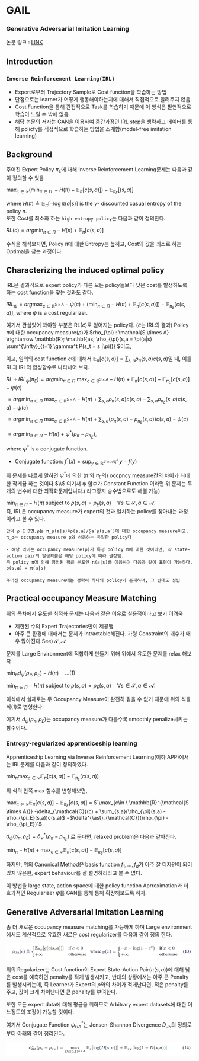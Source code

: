 # GAIL
### Generative Adversarial Imitation Learning 
논문 링크 : [LINK](https://arxiv.org/abs/1606.03476)



## Introduction
### ```Inverse Reinforcement Learning(IRL)```
- Expert로부터 Trajectory Sample로 Cost function을 학습하는 방법 
- 단점으로는 learner가 어떻게 행동해야하는지에 대해서 직접적으로 알려주지 않음.
- Cost Function을 통해 간접적으로 Task를 학습하기 때문에 이 방식은 필연적으로 학습이 느릴 수 밖에 없음.
- 해당 논문의 저자는 GAN을 이용하여 중간과정인 IRL step을 생략하고 데이터를 통해 policfy를 직접적으로 학습하는 방법을 소개함(model-free imitation learning)


## Background
주어진 Expert Policy $`\pi_{E}`$에 대해 Inverse Reinforcement Learning문제는 다음과 같이 정의할 수 있음

$`\max_{c \in \mathcal{C}}(\min_{\pi \in \Pi}\; -H(\pi) + \mathbb{E}_{\pi}[c(s,a)]) - \mathbb{E}_{\pi_{E}}[(s,a)]`$

where $`H(\pi) \triangleq \mathbb{E}_{\pi}[-\log \pi(a|s)]`$ is the $`\gamma`$- discounted casual entropy of the policy $`\pi`$.\
또한 Cost를 최소화 하는 `high-entropy policy`는 다음과 같이 정의한다.

$RL(c) = arg \min_{\pi \in \Pi} -H(\pi) + \mathbb{E}_{\pi}[c(s,a)]$

수식을 해석보자면, Policy $\pi$에 대한 Entropy는 높히고, Cost의 값을 최소로 하는 Optimal을 찾는 과정이다.



## Characterizing the induced optimal policy 
IRL은 결과적으로 expert policy가 다른 모든 policy들보다 낮은 cost를 발생하도록 하는 cost function을 찾는 것과도 같다.

$`IRL_\psi = arg \max_{c \in \mathbb{R}^{S \times A}} -\psi(c) + (\min_{\pi \in \Pi} -H(\pi) + \mathbb{E}_{\pi}[c(s,a)])- \mathbb{E}_{\pi_{E}}[c(s,a)],`$
where $\psi$ is a cost regularizer.

여기서 관심있어 봐야할 부분은 RL($\tilde{c}$)로 얻어지는 policy다. ($\tilde{c}$는 IRL의 결과)
Policy $\pi$에 대한 occupancy measure($\rho$)가 $rho_{\pi} : \mathcal{S \times A} \rightarrow \mathbb{R}\; \mathbf{as\; \rho_{\pi}(s,a = \pi(a|s) \sum^{\infty}_{t=1} \gamma^t P(s_t = s |\pi))} $이고,

이고, 임의의 cost function $c$에 대해서 $\mathbb{E}_\pi[c(s,a)] = \sum_{s,a}\rho_\pi(s,a)c(s,a)$일 때, 이를 RL과 IRL의 합성함수로 나타내어 보자.


$`RL \circ IRL_\psi (\pi_E)  = arg\min_{\pi \in \Pi} \: \max_{c \in \mathbb{R}^{S \times A}} - H(\pi) + \mathbb{E}_{\pi}[c(s,a)] - \mathbb{E}_{\pi_E}[c(s,a)] -\psi(c)`$

$`= arg\min_{\pi \in \Pi} \: \max_{c \in \mathbb{R}^{S \times A}} - H(\pi) + \sum_{s,a} \rho_\pi (s, a) c(s,a) - \sum_{s,a} \rho_{\pi_E} (s, a) c(s,a) -\psi(c)`$

$`= arg\min_{\pi \in \Pi} \: \max_{c \in \mathbb{R}^{S \times A}} - H(\pi) + \sum_{s,a} \big( \rho_\pi (s, a) - \rho_{\pi_E} (s, a) \big) c(s,a) -\psi(c)`$

$`= arg\min_{\pi \in \Pi} -H(\pi) + \psi^* (\rho_\pi - \rho_{\pi_E}),`$

$`\text{where } \psi^* \text{ is a conjugate function}.`$


- Conjugate function: $f^{\ast}(x) = \sup_{y \in \mathbb{R}^{\mathcal{S \times A}}}x^Ty - f(y)$

위 문제를 다르게 말하면 $\psi^\ast$에 의한 ($\pi$ 와 $\pi_{E}$의) occpncy measure간의 차이가 최대한 작게끔 하는 것이다.$\\$
여기서 $\psi$ 함수가 Constant Function 이라면 위 문제는 두개의 변수에 대한 최적화문제입니다.( 라그랑지 승수법으로도 해결 가능) 

$\min_{\pi \in \Pi} -H(\pi)\; \text{subject to } \rho(s,a)= \rho_{E}(s,a)\quad \forall{s} \in \mathcal{S} , a \in \mathcal{A}.$\
즉, IRL은 occupancy measure가 expert의 것과 일치하는 policy를 찾아내는 과정이라고 볼 수 있다.

```
만약 ρ ∈ D면,ρ는 π_ρ(a|s)≜ρ(s,a)/∑a′ρ(s,a′)에 대한 occupancy measure이고, 
π_ρ는 occupancy measure ρ와 상응하는 유일한 policy다
 
- 해당 의미는 occupancy measure(ρ)가 특정 policy π에 대한 것이라면, 각 state-action pair의 발생확률은 해당 policy에 따라 결정됌.
즉 policy π에 의해 정의된 확률 분포인 π(a|s)를 이용하여 다음과 같이 표현이 가능하다.
ρ(s,a) = π(a|s)

주어진 occupancy measure에는 정확히 하나의 policy가 존재하며, 그 반대도 성립
```

## Practical occupancy Measure Matching 
위의 목차에서 유도한 최적화 문제는 다음과 같은 이유로 실용적이라고 보기 어려움
- 제한된 수의 Expert Trajectories만이 제공됌
- 아주 큰 환경에 대해서는 문제가 Intractable해진다. 가령 Constraint의 개수가 매우 많아진다.$\text{See) } \mathcal{S, A}$

문제를 Large Environment에 적합하게 만들기 위해 위에서 유도한 문제를 relax 해보자

$`\min_{\pi}d_{\psi}(\rho_\pi,\rho_{E}) - H(\pi)\quad \dots (1)`$  

$`\min_{\pi \in \Pi} -H(\pi)\; \text{subject to } \rho(s,a)= \rho_{E}(s,a)\quad \forall{s} \in \mathcal{S} , a \in \mathcal{A}.`$ 

이식에서 실제로는 두 Occupancy Measure이 완전히 같을 수 없기 때문에 위의 식을 식(1)로 변형한다.

여기서 $`d_{\psi}(\rho_{\pi},\rho_{E})`$는 occupancy measure가 다를수록 smoothly penalize시키는 함수이다.

### Entropy-regularized apprenticeship learning
Apprenticeship Learning via Inverse Reinforcement Learning(이하 APP)에서는 IRL문제를 다음과 같이 정의하였다.

$`\min_{\pi} \max_{c \in \mathcal{C}} \mathbb{E}_{\pi}[c(s,a)] - \mathbb{E}_{\pi_{E}}[c(s,a)]`$

위 식의 안쪽 max 함수를 변형해보면,

$`\max_{c \in \mathcal{C}} \mathbb{E}_{\pi}[c(s,a)] - \mathbb{E}_{\pi_{E}}[c(s,a)]`$ = $`\max_{c\in \ \mathbb{R}^{\mathcal{S \times A}}} -\delta_{\mathcal{C}}(c) + \sum_{s,a}(\rho_{\pi}(s,a) - \rho_{\pi_E}(s,a))c(s,a)$ =$\delta^{\ast}_{\mathcal{C}}(\rho_{\pi} - \rho_{\pi_E})`$

$`d_\psi(\rho_\pi, \rho_E) = \delta^{\ast}_{\mathcal{C}}(\rho_{\pi} - \rho_{\pi_E})`$ 로 둔다면, relaxed problem은 다음과 같아진다.

$`\min_{\pi} - H(\pi) + \max_{c \in \mathcal{C}}\mathbb{E}_{\pi}[c(s,a)] - \mathbb{E}_{\pi_E}[c(s,a)]`$

하지만, 위의 Canonical Method은  basis function $f_1,\dots,f_d$가 아주 잘 디자인이 되어있지 않은한, expert behaviour를 잘 설명하리라고 볼 수 없다.

이 방법을 large state, action space에 대한 policy function Aprroximation과 더 효과적인 Regularizer $\psi$를 GAN를 통해 통해 확장해보도록 하자.



## Generative Adversarial Imitation Learning 
좀 더 새로운 occupancy measure matching를 가능하게 하며 Large environment에서도 계산적으로 유효한 새로운 cost regularizer를 다음과 같이 정의 한다.

<p align='left'>
    <img src='gail_psi_function.png', alt='fig1'>
</p>

위의 Regularizer는 Cost function이 Expert State-Action Pair($`\pi(s,a)`$)에 대해 낮은 cost를 예측하면 penalty를 적게 발생시키고, 반대의 상황에서는 아주 큰 Penalty를 발생시키는데, 즉 Learner가 Expert의 $`\rho`$와의 차이가 적게난다면, 적은 penalty를 주고, 값이 크게 차이난다면 큰 penalty를 부여한다.

또한 모든 expert data에 대해 평균을 취하므로 Arbitrary expert datasets에 대한 어느정도의 조정이 가능할 것이다.

여기서 Conjugate Function $`\psi^{\ast}_{GA}`$는 Jensen-Shannon Divergence $`D_{JS}`$의 정의로부터 아래와 같이 정리된다.
<p align='left'>
<img src='conjugate_function.png',  alt='fig2'>
</p>
